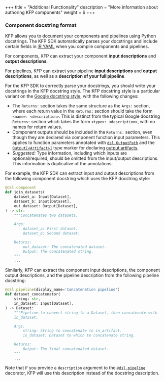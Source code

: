 +++
title = "Additional Functionality"
description = "More information about authoring KFP components"
weight = 6
+++

### Component docstring format
KFP allows you to document your components and pipelines using Python docstrings. The KFP SDK automatically parses your docstrings and include certain fields in [IR YAML][ir-yaml] when you compile components and pipelines.

For components, KFP can extract your component **input descriptions** and **output descriptions**.

For pipelines, KFP can extract your pipeline **input descriptions** and **output descriptions**, as well as a **description of your full pipeline**.

For the KFP SDK to correctly parse your docstrings, you should write your docstrings in the KFP docstring style. The KFP docstring style is a particular variant on the [Google docstring style][google-docstring-style], with the following changes:
* The `Returns:` section takes the same structure as the `Args:` section, where each return value in the `Returns:` section should take the form `<name>: <description>`. This is distinct from the typical Google docstring `Returns:` section which takes the form `<type>: <description>`, with no names for return values.
* Component outputs should be included in the `Returns:` section, even though they are declared via component function input parameters. This applies to function parameters annotated with [`dsl.OutputPath`][dsl-outputpath] and the [`Output[<Artifact>]`][output-type-marker] type marker for declaring [output artifacts][output-artifacts].
* *Suggested:* Type information, including which inputs are optional/required, should be omitted from the input/output descriptions. This information is duplicative of the annotations.

For example, the KFP SDK can extract input and output descriptions from the following component docstring which uses the KFP docstring style:


```python
@dsl.component
def join_datasets(
    dataset_a: Input[Dataset],
    dataset_b: Input[Dataset],
    out_dataset: Output[Dataset],
) -> str:
    """Concatenates two datasets.

    Args:
        dataset_a: First dataset.
        dataset_b: Second dataset.

    Returns:
        out_dataset: The concatenated dataset.
        Output: The concatenated string.
    """
    ...
```

Similarly, KFP can extract the component input descriptions, the component output descriptions, and the pipeline description from the following pipeline docstring:

```python
@dsl.pipeline(display_name='Concatenation pipeline')
def dataset_concatenator(
    string: str,
    in_dataset: Input[Dataset],
) -> Dataset:
    """Pipeline to convert string to a Dataset, then concatenate with
    in_dataset.

    Args:
        string: String to concatenate to in_artifact.
        in_dataset: Dataset to which to concatenate string.

    Returns:
        Output: The final concatenated dataset.
    """
    ...
```

Note that if you provide a `description` argument to the [`@dsl.pipeline`][dsl-pipeline] decorator, KFP will use this description instead of the docstring description.

[ir-yaml]: /docs/components/pipelines/v2/compile-a-pipeline#ir-yaml
[google-docstring-style]: https://sphinxcontrib-napoleon.readthedocs.io/en/latest/example_google.html
[dsl-pipeline]: https://kubeflow-pipelines.readthedocs.io/en/master/source/dsl.html#kfp.dsl.pipeline
[output-artifacts]: /docs/components/pipelines/v2/data-types/artifacts#declaring-inputoutput-artifacts
[dsl-outputpath]: https://kubeflow-pipelines.readthedocs.io/en/latest/source/dsl.html#kfp.dsl.OutputPath
[output-type-marker]: https://kubeflow-pipelines.readthedocs.io/en/latest/source/dsl.html#kfp.dsl.Output
